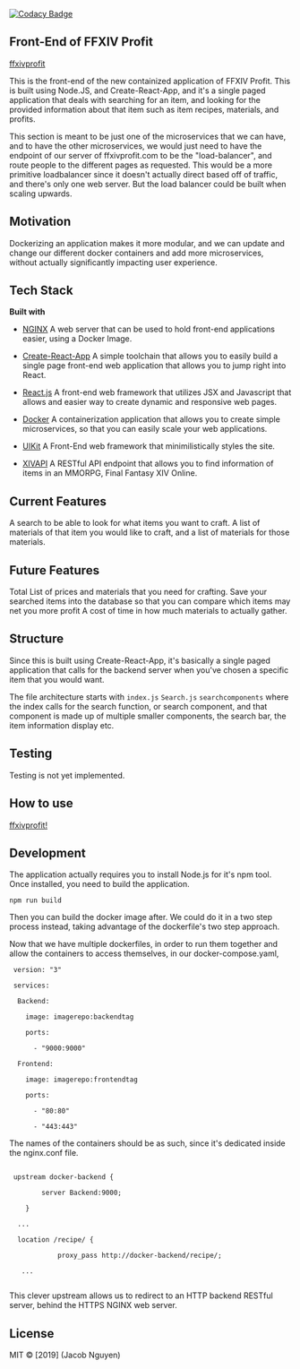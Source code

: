 [![Codacy Badge](https://api.codacy.com/project/badge/Grade/8ababf1babc34ebead05a146b6732759)](https://www.codacy.com/manual/synkre/marketboard-frontend?utm_source=github.com&amp;utm_medium=referral&amp;utm_content=icywaffle/marketboard-frontend&amp;utm_campaign=Badge_Grade)

## Front-End of FFXIV Profit

[ffxivprofit](http://ffxivprofit.com/)

This is the front-end of the new containized application of FFXIV Profit.
This is built using Node.JS, and Create-React-App, and it's a single paged application that deals with searching for an item, and looking for the provided information about that item such as item recipes, materials, and profits.

This section is meant to be just one of the microservices that we can have, and to have the other microservices, we would just need to have the endpoint of our server of ffxivprofit.com to be the "load-balancer", and route people to the different pages as requested.
This would be a more primitive loadbalancer since it doesn't actually direct based off of traffic, and there's only one web server. But the load balancer could be built when scaling upwards.

## Motivation
Dockerizing an application makes it more modular, and we can update and change our different docker containers and add more microservices, without actually significantly impacting user experience.

## Tech Stack
<b>Built with</b>

-   [NGINX](https://www.nginx.com/)
A web server that can be used to hold front-end applications easier, using a Docker Image.

-   [Create-React-App](https://github.com/facebook/create-react-app)
A simple toolchain that allows you to easily build a single page front-end web application that allows you to jump right into React.

-   [React.js](https://reactjs.org/)
A front-end web framework that utilizes JSX and Javascript that allows and easier way to create dynamic and responsive web pages.

-   [Docker](https://www.docker.com/)
A containerization application that allows you to create simple microservices, so that you can easily scale your web applications.

-   [UIKit](https://getuikit.com/)
A Front-End web framework that minimilistically styles the site.

-   [XIVAPI](https://xivapi.com/)
A RESTful API endpoint that allows you to find information of items in an MMORPG, Final Fantasy XIV Online.

## Current Features
A search to be able to look for what items you want to craft.
A list of materials of that item you would like to craft, and a list of materials for those materials.

## Future Features
Total List of prices and materials that you need for crafting.
Save your searched items into the database so that you can compare which items may net you more profit
A cost of time in how much materials to actually gather.

## Structure
Since this is built using Create-React-App, it's basically a single paged application that calls for the backend server when you've chosen a specific item that you would want.

The file architecture starts with
`index.js`
`Search.js`
`searchcomponents`
where the index calls for the search function, or search component, and that component is made up of multiple smaller components, the search bar, the item information display etc.

## Testing
Testing is not yet implemented.

## How to use
[ffxivprofit!](http://ffxivprofit.com/)

## Development
The application actually requires you to install Node.js for it's npm tool. Once installed, you need to build the application.

`npm run build`

Then you can build the docker image after. We could do it in a two step process instead, taking advantage of the dockerfile's two step approach.

Now that we have multiple dockerfiles, in order to run them together and allow the containers to access themselves, in our docker-compose.yaml,

```docker
 version: "3"

 services: 

  Backend: 
  
    image: imagerepo:backendtag
    
    ports: 
    
      - "9000:9000"
      
  Frontend:
  
    image: imagerepo:frontendtag
    
    ports: 
    
      - "80:80"
      
      - "443:443" 
```

The names of the containers should be as such, since it's dedicated inside the nginx.conf file.

```

 upstream docker-backend {

		server Backend:9000;
		
	}
	
  ...
  
  location /recipe/ {
  
			proxy_pass http://docker-backend/recipe/;
			
   ...
   
```

This clever upstream allows us to redirect to an HTTP backend RESTful server, behind the HTTPS NGINX web server.

## License
MIT © \[2019] (Jacob Nguyen)